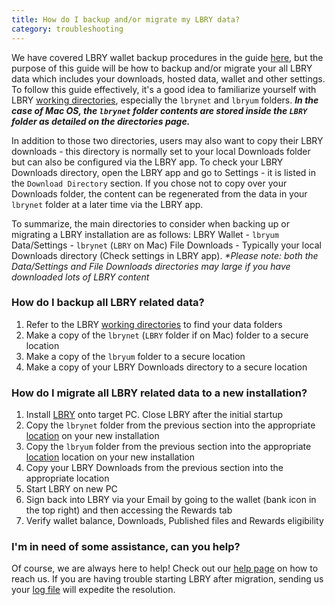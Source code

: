 ```yaml
---
title: How do I backup and/or migrate my LBRY data? 
category: troubleshooting
---
```


We have covered LBRY wallet backup procedures in the guide [here](https://lbry.io/faq/how-to-backup-wallet), but the purpose of this guide will be how to backup and/or migrate your all LBRY data which includes your downloads, hosted data, wallet and other settings. To follow this guide effectively, it's a good idea to familiarize yourself with LBRY [working directories](https://lbry.io/faq/lbry-directories), especially the `lbrynet` and `lbryum` folders. ***In the case of Mac OS, the `lbrynet` folder contents are stored inside the `LBRY` folder as detailed on the directories page.*** 

In addition to those two directories, users may also want to copy their LBRY downloads - this directory is normally set to your local Downloads folder but can also be configured via the LBRY app.  To check your LBRY Downloads directory, open the LBRY app and go to Settings - it is listed in the `Download Directory` section.  If you chose not to copy over your Downloads folder, the content can be regenerated from the data in your `lbrynet` folder at a later time via the LBRY app. 

To summarize, the main directories to consider when backing up or migrating a LBRY installation are as follows:
LBRY Wallet - `lbryum`
Data/Settings - `lbrynet` (`LBRY` on Mac)
File Downloads - Typically your local Downloads directory (Check settings in LBRY app).
*\*Please note: both the Data/Settings and File Downloads directories may large if you have downloaded lots of LBRY content*

### How do I backup all LBRY related data?

1. Refer to the LBRY [working directories](https://lbry.io/faq/lbry-directories) to find your data folders
2. Make a copy of the `lbrynet` (`LBRY` folder if on Mac) folder to a secure location
3. Make a copy of the `lbryum` folder to a secure location
4. Make a copy of your LBRY Downloads directory to a secure location

### How do I migrate all LBRY related data to a new installation? 

1. Install [LBRY](https://lbry.io/get) onto target PC. Close LBRY after the initial startup
2. Copy the `lbrynet` folder from the previous section into the appropriate [location](https://lbry.io/faq/lbry-directories) on your new installation
3. Copy the `lbryum` folder from the previous section into the appropriate [location](https://lbry.io/faq/lbry-directories) location on your new installation
4. Copy your LBRY Downloads from the previous section into the appropriate location
5. Start LBRY on new PC
6. Sign back into LBRY via your Email by going to the wallet (bank icon in the top right) and then accessing the Rewards tab
7. Verify wallet balance, Downloads, Published files and Rewards eligibility

### I'm in need of some assistance, can you help?

Of course, we are always here to help! Check out our [help page](https://lbry.io/faq/how-to-report-bugs) on how to reach us.  If you are having trouble starting LBRY after migration, sending us your [log file](https://lbry.io/faq/how-to-find-lbry-log-file) will expedite the resolution. 
